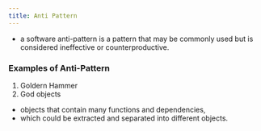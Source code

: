 ```yaml
---
title: Anti Pattern
---
```


- a software anti-pattern is a pattern that may be commonly used but is considered ineffective or counterproductive.

### Examples of Anti-Pattern
1. Goldern Hammer
2. God objects
  - objects that contain many functions and dependencies,
  - which could be extracted and separated into different objects.